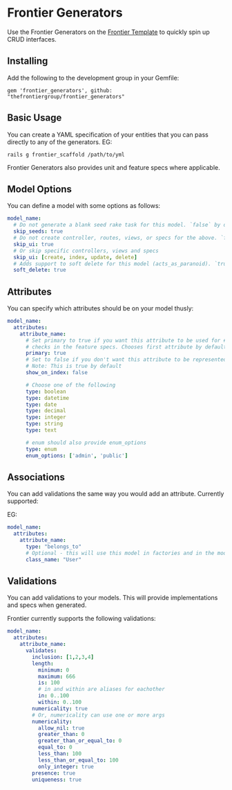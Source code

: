 # Frontier Generators

Use the Frontier Generators on the [Frontier Template](https://github.com/thefrontiergroup/rails-template) to quickly spin up CRUD interfaces.

## Installing

Add the following to the development group in your Gemfile:

`gem 'frontier_generators', github: "thefrontiergroup/frontier_generators"`

## Basic Usage

You can create a YAML specification of your entities that you can pass directly to any of the generators. EG:

```
rails g frontier_scaffold /path/to/yml
```

Frontier Generators also provides unit and feature specs where applicable.

## Model Options

You can define a model with some options as follows:

```yaml
model_name:
  # Do not generate a blank seed rake task for this model. `false` by default.
  skip_seeds: true
  # Do not create controller, routes, views, or specs for the above. `false` by default.
  skip_ui: true
  # Or skip specific controllers, views and specs
  skip_ui: [create, index, update, delete]
  # Adds support to soft delete for this model (acts_as_paranoid). `true` by default
  soft_delete: true
```

## Attributes

You can specify which attributes should be on your model thusly:

```yaml
model_name:
  attributes:
    attribute_name:
      # Set primary to true if you want this attribute to be used for #to_s and for
      # checks in the feature specs. Chooses first attribute by default.
      primary: true
      # Set to false if you don't want this attribute to be represented on the index
      # Note: This is true by default
      show_on_index: false

      # Choose one of the following
      type: boolean
      type: datetime
      type: date
      type: decimal
      type: integer
      type: string
      type: text

      # enum should also provide enum_options
      type: enum
      enum_options: ['admin', 'public']
```

## Associations

You can add validations the same way you would add an attribute. Currently supported:

EG:

```yaml
model_name:
  attributes:
    attribute_name:
      type: "belongs_to"
      # Optional - this will use this model in factories and in the model
      class_name: "User"
```

## Validations

You can add validations to your models. This will provide implementations and specs when generated.

Frontier currently supports the following validations:

```yaml
model_name:
  attributes:
    attribute_name:
      validates:
        inclusion: [1,2,3,4]
        length:
          minimum: 0
          maximum: 666
          is: 100
          # in and within are aliases for eachother
          in: 0..100
          within: 0..100
        numericality: true
        # Or, numericality can use one or more args
        numericality:
          allow_nil: true
          greater_than: 0
          greater_than_or_equal_to: 0
          equal_to: 0
          less_than: 100
          less_than_or_equal_to: 100
          only_integer: true
        presence: true
        uniqueness: true
```
